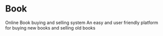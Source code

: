 # Book
Online Book buying and selling system 
An easy and user friendly platform for buying new books and selling old books 

